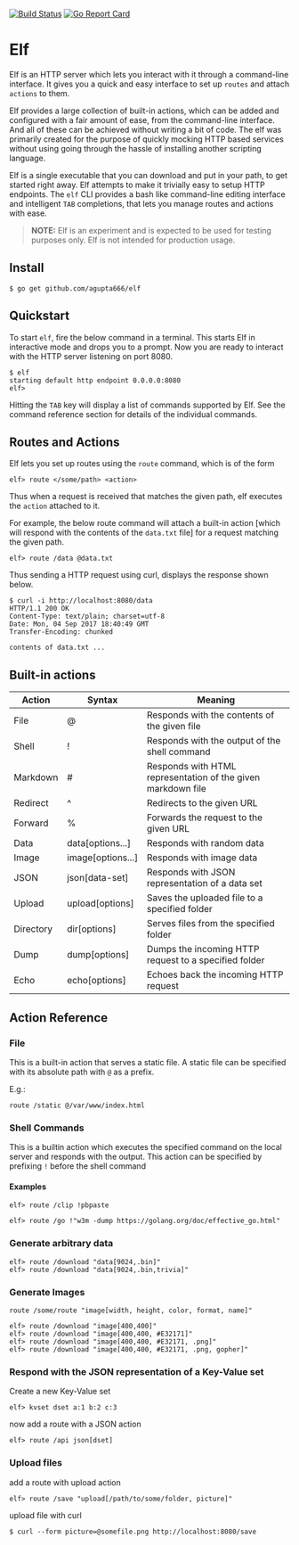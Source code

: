 [![Build Status](https://travis-ci.org/agupta666/elf.svg?branch=master)](https://travis-ci.org/agupta666/elf)
[![Go Report Card](https://goreportcard.com/badge/github.com/agupta666/elf)](https://goreportcard.com/report/github.com/agupta666/elf)
# Elf

Elf is an HTTP server which lets you interact with it through a command-line interface. It gives you a quick and easy interface to set up `routes` and attach `actions` to them.

Elf provides a large collection of built-in actions, which can be added and configured with a fair amount of ease, from the command-line interface. And all of these can be achieved without writing a bit of code. The elf was primarily created for the purpose of quickly mocking HTTP based services without using going through the hassle of installing another scripting language.

Elf is a single executable that you can download and put in your path, to get started right away. Elf attempts to make it trivially easy to setup HTTP endpoints. The `elf` CLI provides a bash like command-line editing interface and intelligent `TAB` completions, that lets you manage routes and actions with ease.

> **NOTE:** Elf is an experiment and is expected to be used for testing purposes only. Elf is not intended for production usage.

## Install

```
$ go get github.com/agupta666/elf
```

## Quickstart

To start `elf`, fire the below command in a terminal. This starts Elf in interactive mode and drops
you to a prompt. Now you are ready to interact with the HTTP server listening on port 8080.

```
$ elf
starting default http endpoint 0.0.0.0:8080
elf>  

```
Hitting the `TAB` key will display a list of commands supported by Elf. See the command reference section for
details of the individual commands.

## Routes and Actions

Elf lets you set up routes using the `route` command, which is of the form

```
elf> route </some/path> <action>
```
Thus when a request is received that matches the given path, elf executes the `action` attached to it.

For example, the below route command will attach a built-in action [which will respond with the contents of the `data.txt` file] for a request matching the given path.

```
elf> route /data @data.txt
```
Thus sending a HTTP request using curl, displays the response shown below.

```
$ curl -i http://localhost:8080/data
HTTP/1.1 200 OK
Content-Type: text/plain; charset=utf-8
Date: Mon, 04 Sep 2017 18:40:49 GMT
Transfer-Encoding: chunked

contents of data.txt ...
```

## Built-in actions
| Action     | Syntax                                   | Meaning                                                               |
|------------|------------------------------------------|-----------------------------------------------------------------------|
|  File      |  @<file-path>                            | Responds with the contents of the given file                          |
|  Shell     |  !<shell-command>                        | Responds with the output of the shell command                         |
|  Markdown  |  #<path-to-markdown-file>                | Responds with HTML representation of the given markdown file          |
|  Redirect  |  ^<some-url>                             | Redirects to the given URL                                            |
|  Forward   |  %<some-url>                             | Forwards the request to the given URL                                 |
|  Data      |  data[options...]                        | Responds with random data                                             |
|  Image     |  image[options...]                       | Responds with image data                                              |
|  JSON      |  json[data-set]                          | Responds with JSON representation of a data set                       |
|  Upload    |  upload[options]                         | Saves the uploaded file to a specified folder                         |
|  Directory |  dir[options]                            | Serves files from the specified folder                                |
|  Dump      |  dump[options]                           | Dumps the incoming HTTP request to a specified folder                 |
|  Echo      |  echo[options]                           | Echoes back the incoming HTTP request                                 |


## Action Reference

### File
This is a built-in action that serves a static file. A static file can be specified with its absolute path with `@` as a prefix.

E.g.:

```
route /static @/var/www/index.html
```

### Shell Commands
This is a builtin action which executes the specified command on the local server and responds with the output. This action can
be specified by prefixing `!` before the shell command

#### Examples


```
elf> route /clip !pbpaste
```

```
elf> route /go !"w3m -dump https://golang.org/doc/effective_go.html"
```

### Generate arbitrary data
```
elf> route /download "data[9024,.bin]"
elf> route /download "data[9024,.bin,trivia]"
```

### Generate Images

`route /some/route "image[width, height, color, format, name]"`

```
elf> route /download "image[400,400]"
elf> route /download "image[400,400, #E32171]"
elf> route /download "image[400,400, #E32171, .png]"
elf> route /download "image[400,400, #E32171, .png, gopher]"
```

### Respond with the JSON representation of a Key-Value set

Create a new Key-Value set

```
elf> kvset dset a:1 b:2 c:3
```

now add a route with a JSON action

```
elf> route /api json[dset]
```


### Upload files
add a route with upload action

```
elf> route /save "upload[/path/to/some/folder, picture]"
```

upload file with curl

```
$ curl --form picture=@somefile.png http://localhost:8080/save
```
